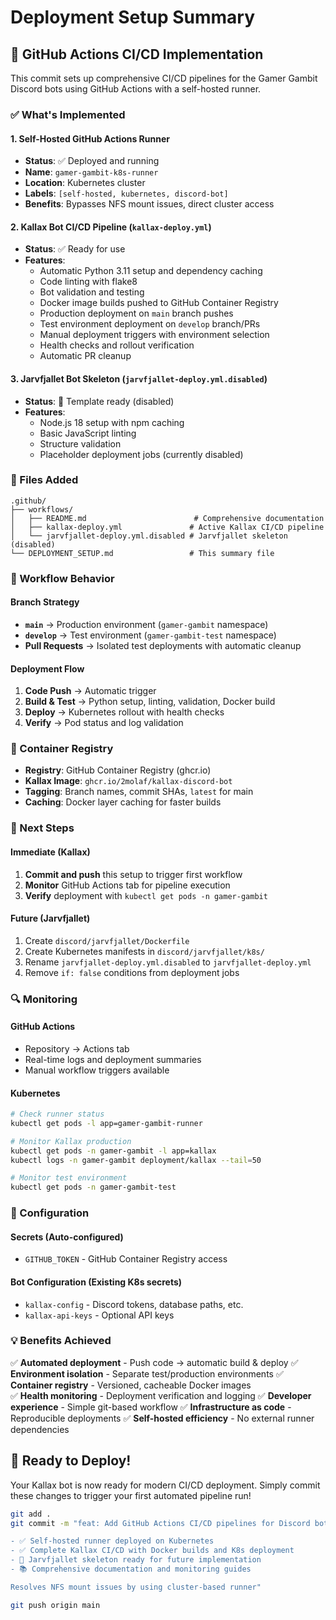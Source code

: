 # Deployment Setup Summary

## 🚀 GitHub Actions CI/CD Implementation

This commit sets up comprehensive CI/CD pipelines for the Gamer Gambit Discord bots using GitHub Actions with a self-hosted runner.

### ✅ What's Implemented

#### 1. Self-Hosted GitHub Actions Runner
- **Status**: ✅ Deployed and running
- **Name**: `gamer-gambit-k8s-runner`
- **Location**: Kubernetes cluster
- **Labels**: `[self-hosted, kubernetes, discord-bot]`
- **Benefits**: Bypasses NFS mount issues, direct cluster access

#### 2. Kallax Bot CI/CD Pipeline (`kallax-deploy.yml`)
- **Status**: ✅ Ready for use
- **Features**:
  - Automatic Python 3.11 setup and dependency caching
  - Code linting with flake8
  - Bot validation and testing
  - Docker image builds pushed to GitHub Container Registry
  - Production deployment on `main` branch pushes
  - Test environment deployment on `develop` branch/PRs
  - Manual deployment triggers with environment selection
  - Health checks and rollout verification
  - Automatic PR cleanup

#### 3. Jarvfjallet Bot Skeleton (`jarvfjallet-deploy.yml.disabled`)
- **Status**: 🚧 Template ready (disabled)
- **Features**:
  - Node.js 18 setup with npm caching
  - Basic JavaScript linting
  - Structure validation
  - Placeholder deployment jobs (currently disabled)

### 📁 Files Added

```
.github/
├── workflows/
│   ├── README.md                        # Comprehensive documentation
│   ├── kallax-deploy.yml               # Active Kallax CI/CD pipeline
│   └── jarvfjallet-deploy.yml.disabled # Jarvfjallet skeleton (disabled)
└── DEPLOYMENT_SETUP.md                 # This summary file
```

### 🔄 Workflow Behavior

#### Branch Strategy
- **`main`** → Production environment (`gamer-gambit` namespace)
- **`develop`** → Test environment (`gamer-gambit-test` namespace)  
- **Pull Requests** → Isolated test deployments with automatic cleanup

#### Deployment Flow
1. **Code Push** → Automatic trigger
2. **Build & Test** → Python setup, linting, validation, Docker build
3. **Deploy** → Kubernetes rollout with health checks
4. **Verify** → Pod status and log validation

### 🐳 Container Registry
- **Registry**: GitHub Container Registry (ghcr.io)
- **Kallax Image**: `ghcr.io/2molaf/kallax-discord-bot`
- **Tagging**: Branch names, commit SHAs, `latest` for main
- **Caching**: Docker layer caching for faster builds

### 🎯 Next Steps

#### Immediate (Kallax)
1. **Commit and push** this setup to trigger first workflow
2. **Monitor** GitHub Actions tab for pipeline execution
3. **Verify** deployment with `kubectl get pods -n gamer-gambit`

#### Future (Jarvfjallet)
1. Create `discord/jarvfjallet/Dockerfile`
2. Create Kubernetes manifests in `discord/jarvfjallet/k8s/`
3. Rename `jarvfjallet-deploy.yml.disabled` to `jarvfjallet-deploy.yml`
4. Remove `if: false` conditions from deployment jobs

### 🔍 Monitoring

#### GitHub Actions
- Repository → Actions tab
- Real-time logs and deployment summaries
- Manual workflow triggers available

#### Kubernetes
```bash
# Check runner status
kubectl get pods -l app=gamer-gambit-runner

# Monitor Kallax production
kubectl get pods -n gamer-gambit -l app=kallax
kubectl logs -n gamer-gambit deployment/kallax --tail=50

# Monitor test environment
kubectl get pods -n gamer-gambit-test
```

### 🔧 Configuration

#### Secrets (Auto-configured)
- `GITHUB_TOKEN` - GitHub Container Registry access

#### Bot Configuration (Existing K8s secrets)
- `kallax-config` - Discord tokens, database paths, etc.
- `kallax-api-keys` - Optional API keys

### 💡 Benefits Achieved

✅ **Automated deployment** - Push code → automatic build & deploy
✅ **Environment isolation** - Separate test/production environments
✅ **Container registry** - Versioned, cacheable Docker images  
✅ **Health monitoring** - Deployment verification and logging
✅ **Developer experience** - Simple git-based workflow
✅ **Infrastructure as code** - Reproducible deployments
✅ **Self-hosted efficiency** - No external runner dependencies

## 🚀 Ready to Deploy!

Your Kallax bot is now ready for modern CI/CD deployment. Simply commit these changes to trigger your first automated pipeline run!

```bash
git add .
git commit -m "feat: Add GitHub Actions CI/CD pipelines for Discord bots

- ✅ Self-hosted runner deployed on Kubernetes
- ✅ Complete Kallax CI/CD with Docker builds and K8s deployment  
- 🚧 Jarvfjallet skeleton ready for future implementation
- 📚 Comprehensive documentation and monitoring guides

Resolves NFS mount issues by using cluster-based runner"

git push origin main
```
